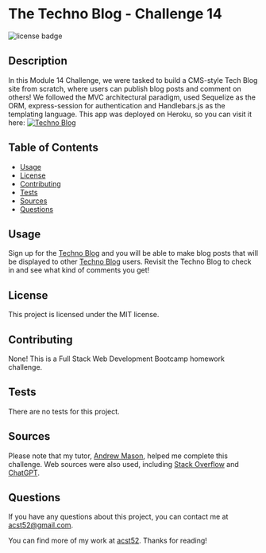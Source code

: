 # The Techno Blog - Challenge 14

![license badge](https://img.shields.io/badge/license-MIT-brightgreen)

## Description

In this Module 14 Challenge, we were tasked to build a CMS-style Tech Blog site from scratch, where users can publish blog posts and comment on others! We followed the MVC architectural paradigm, used Sequelize as the ORM, express-session for authentication and Handlebars.js as the templating language. This app was deployed on Heroku, so you can visit it here: 
[![Techno Blog](https://user-images.githubusercontent.com/116177485/236051531-e3fc9d8a-883c-49c9-99ea-00b300ef6a6c.png)](https://serene-river-60751.herokuapp.com/)

## Table of Contents

* [Usage](#usage)
* [License](#license)
* [Contributing](#contributing)
* [Tests](#tests)
* [Sources](#sources)
* [Questions](#questions)

## Usage

Sign up for the [Techno Blog](https://serene-river-60751.herokuapp.com/) and you will be able to make blog posts that will be displayed to other [Techno Blog](https://serene-river-60751.herokuapp.com/) users. Revisit the Techno Blog to check in and see what kind of comments you get!

## License

This project is licensed under the MIT license.

## Contributing

None! This is a Full Stack Web Development Bootcamp homework challenge.

## Tests

There are no tests for this project.

## Sources

Please note that my tutor, [Andrew Mason](https://github.com/atmason90), helped me complete this challenge. Web sources were also used, including [Stack Overflow](https://stackoverflow.com/) and [ChatGPT](https://chat.openai.com).

## Questions

If you have any questions about this project, you can contact me at acst52@gmail.com.

You can find more of my work at [acst52](https://github.com/acst52/). Thanks for reading!
